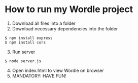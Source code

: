 # How to run my Wordle project

1) Download all files into a folder
2) Download necessary dependencies into the folder
  ```
  $ npm install express
  $ npm install cors
  ```
3) Run server
  ```
  $ node server.js
  ```
4) Open index.html to view Wordle on browser
5) MANDATORY: HAVE FUN!

